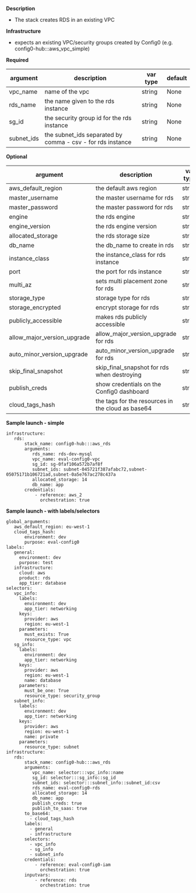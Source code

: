 **Description**

  - The stack creates RDS in an existing VPC

**Infrastructure**

  - expects an existing VPC/security groups created by Config0 (e.g. config0-hub:::aws_vpc_simple)

**Required**

| argument      | description                            | var type | default      |
| ------------- | -------------------------------------- | -------- | ------------ |
| vpc_name   | name of the vpc                 | string   | None         |
| rds_name   | the name given to the rds instance | string   | None         |
| sg_id   | the security group id for the rds instance | string   | None         |
| subnet_ids   | the subnet_ids separated by comma - csv - for rds instance | string   | None         |

**Optional**

| argument           | description                            | var type |  default      |
| ------------- | -------------------------------------- | -------- | ------------ |
| aws_default_region   | the default aws region               | string   | us-west-1         |
| master_username   | the master username for rds               | string   | random        |
| master_password   | the master password for rds               | string   | random        |
| engine | the rds engine | string | MySQL   |
| engine_version | the rds engine version | string | 5.7   |
| allocated_storage | the rds storage size | string | 10   |
| db_name | the db_name to create in rds | string | random   |
| instance_class | the instance_class for rds instance | string | db.t2.micro   |
| port | the port for rds instance | string | 3306   |
| multi_az | sets multi placement zone for rds | string | false   |
| storage_type | storage type for rds | string | gp2   |
| storage_encrypted | encrypt storage for rds | string | false   |
| publicly_accessible | makes rds publicly accessible | string | false   |
| allow_major_version_upgrade | allow_major_version_upgrade for rds | string | true   |
| auto_minor_version_upgrade | auto_minor_version_upgrade for rds | string | true   |
| skip_final_snapshot | skip_final_snapshot for rds when destroying | string | true   |
| publish_creds | show credentials on the Config0 dashboard | string | True   |
| cloud_tags_hash | the tags for the resources in the cloud as base64 | string  | None         |

**Sample launch - simple**

```
infrastructure:
   rds:
       stack_name: config0-hub:::aws_rds
       arguments:
          rds_name: rds-dev-mysql
          vpc_name: eval-config0-vpc
          sg_id: sg-0faf106a572b7af8f
          subnet_ids: subnet-045721f387afabc72,subnet-05075171b106721ad,subnet-0a5e767ac278c437a
          allocated_storage: 14
          db_name: app
       credentials:
           - reference: aws_2
             orchestration: true
```

**Sample launch - with labels/selectors**

```
global_arguments:
   aws_default_region: eu-west-1
   cloud_tags_hash:
       environment: dev
       purpose: eval-config0
labels:
   general:
     environment: dev
     purpose: test
   infrastructure:
     cloud: aws
     product: rds
     app_tier: database
selectors:
   vpc_info:
     labels:
       environment: dev
       app_tier: networking
     keys:
       provider: aws
       region: eu-west-1
     parameters:
       must_exists: True
       resource_type: vpc
   sg_info:
     labels:
       environment: dev
       app_tier: networking
     keys:
       provider: aws
       region: eu-west-1
       name: database
     parameters:
       must_be_one: True
       resource_type: security_group
   subnet_info:
     labels:
       environment: dev
       app_tier: networking
     keys:
       provider: aws
       region: eu-west-1
       name: private
     parameters:
       resource_type: subnet
infrastructure:
   rds:
       stack_name: config0-hub:::aws_rds
       arguments:
          vpc_name: selector:::vpc_info::name
          sg_id: selector:::sg_info::sg_id
          subnet_ids: selector:::subnet_info::subnet_id:csv
          rds_name: eval-config0-rds
          allocated_storage: 14
          db_name: app
          publish_creds: true
          publish_to_saas: true
       to_base64:
         - cloud_tags_hash
       labels:
         - general
         - infrastructure
       selectors:
         - vpc_info
         - sg_info
         - subnet_info
       credentials:
           - reference: eval-config0-iam
             orchestration: true
       inputvars:
           - reference: rds
             orchestration: true
```
